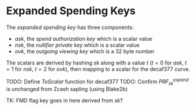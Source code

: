 # Expanded Spending Keys

The *expanded spending key* has three components:

* $ask$, the *spend authorization key* which is a scalar value
* $nsk$, the *nullifier private key* which is a scalar value
* $ovk$, the *outgoing viewing key* which is a 32 byte number

The scalars are derived by hashing $sk$ along with a value $t$ ($t=0$ for $ask$, $t=1$ for $nsk$, $t=2$ for $ovk$), then mapping to a scalar for the decaf377 curve.

TODO: Define $ToScalar$ function for decaf377
TODO: Confirm $PRF^{expand}_{sk}$ is unchanged from Zcash sapling (using Blake2b)

TK: FMD flag key goes in here derived from $sk$?
